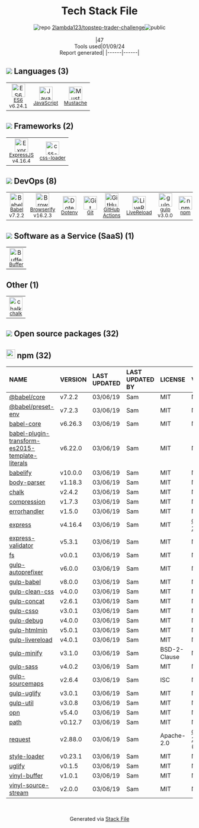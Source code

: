 <!--
&lt;--- Readme.md Snippet without images Start ---&gt;
## Tech Stack
2lambda123/topstep-trader-challenge is built on the following main stack:

- [Buffer](https://bufferapp.com/) – Social Media Tools
- [gulp](http://gulpjs.com/) – JS Build Tools / JS Task Runners
- [Browserify](http://browserify.org/) – Front End Package Manager
- [Mustache](http://mustache.github.io/) – Templating Languages & Extensions
- [ExpressJS](http://expressjs.com/) – Microframeworks (Backend)
- [JavaScript](https://developer.mozilla.org/en-US/docs/Web/JavaScript) – Languages
- [LiveReload](http://livereload.com) – Live Reloading
- [Babel](http://babeljs.io/) – JavaScript Compilers
- [ES6](http://www.ecma-international.org/ecma-262/6.0/) – Languages
- [css-loader](https://github.com/webpack-contrib/css-loader) – CSS Pre-processors / Extensions
- [GitHub Actions](https://github.com/features/actions) – Continuous Integration

Full tech stack [here](/techstack.md)

&lt;--- Readme.md Snippet without images End ---&gt;

&lt;--- Readme.md Snippet with images Start ---&gt;
## Tech Stack
2lambda123/topstep-trader-challenge is built on the following main stack:

- <img width='25' height='25' src='https://img.stackshare.io/service/825/hnc3q-7x.jpg' alt='Buffer'/> [Buffer](https://bufferapp.com/) – Social Media Tools
- <img width='25' height='25' src='https://img.stackshare.io/service/844/iruTC031.png' alt='gulp'/> [gulp](http://gulpjs.com/) – JS Build Tools / JS Task Runners
- <img width='25' height='25' src='https://img.stackshare.io/service/849/9esmqty2.png' alt='Browserify'/> [Browserify](http://browserify.org/) – Front End Package Manager
- <img width='25' height='25' src='https://img.stackshare.io/service/1142/197655.png' alt='Mustache'/> [Mustache](http://mustache.github.io/) – Templating Languages & Extensions
- <img width='25' height='25' src='https://img.stackshare.io/service/1163/hashtag.png' alt='ExpressJS'/> [ExpressJS](http://expressjs.com/) – Microframeworks (Backend)
- <img width='25' height='25' src='https://img.stackshare.io/service/1209/javascript.jpeg' alt='JavaScript'/> [JavaScript](https://developer.mozilla.org/en-US/docs/Web/JavaScript) – Languages
- <img width='25' height='25' src='https://img.stackshare.io/service/2601/128.png' alt='LiveReload'/> [LiveReload](http://livereload.com) – Live Reloading
- <img width='25' height='25' src='https://img.stackshare.io/service/2739/-1wfGjNw.png' alt='Babel'/> [Babel](http://babeljs.io/) – JavaScript Compilers
- <img width='25' height='25' src='https://img.stackshare.io/service/4109/16407404782_8b9c57eab3.jpg' alt='ES6'/> [ES6](http://www.ecma-international.org/ecma-262/6.0/) – Languages
- <img width='25' height='25' src='https://img.stackshare.io/service/8074/default_d2b16fd6997fb2e164de645a34f9b8d5a880d999.png' alt='css-loader'/> [css-loader](https://github.com/webpack-contrib/css-loader) – CSS Pre-processors / Extensions
- <img width='25' height='25' src='https://img.stackshare.io/service/11563/actions.png' alt='GitHub Actions'/> [GitHub Actions](https://github.com/features/actions) – Continuous Integration

Full tech stack [here](/techstack.md)

&lt;--- Readme.md Snippet with images End ---&gt;
-->
<div align="center">

# Tech Stack File
![](https://img.stackshare.io/repo.svg "repo") [2lambda123/topstep-trader-challenge](https://github.com/2lambda123/topstep-trader-challenge)![](https://img.stackshare.io/public_badge.svg "public")
<br/><br/>
|47<br/>Tools used|01/09/24 <br/>Report generated|
|------|------|
</div>

## <img src='https://img.stackshare.io/languages.svg'/> Languages (3)
<table><tr>
  <td align='center'>
  <img width='36' height='36' src='https://img.stackshare.io/service/4109/16407404782_8b9c57eab3.jpg' alt='ES6'>
  <br>
  <sub><a href="http://www.ecma-international.org/ecma-262/6.0/">ES6</a></sub>
  <br>
  <sub>v6.24.1</sub>
</td>

<td align='center'>
  <img width='36' height='36' src='https://img.stackshare.io/service/1209/javascript.jpeg' alt='JavaScript'>
  <br>
  <sub><a href="https://developer.mozilla.org/en-US/docs/Web/JavaScript">JavaScript</a></sub>
  <br>
  <sub></sub>
</td>

<td align='center'>
  <img width='36' height='36' src='https://img.stackshare.io/service/1142/197655.png' alt='Mustache'>
  <br>
  <sub><a href="http://mustache.github.io/">Mustache</a></sub>
  <br>
  <sub></sub>
</td>

</tr>
</table>

## <img src='https://img.stackshare.io/frameworks.svg'/> Frameworks (2)
<table><tr>
  <td align='center'>
  <img width='36' height='36' src='https://img.stackshare.io/service/1163/hashtag.png' alt='ExpressJS'>
  <br>
  <sub><a href="http://expressjs.com/">ExpressJS</a></sub>
  <br>
  <sub>v4.16.4</sub>
</td>

<td align='center'>
  <img width='36' height='36' src='https://img.stackshare.io/service/8074/default_d2b16fd6997fb2e164de645a34f9b8d5a880d999.png' alt='css-loader'>
  <br>
  <sub><a href="https://github.com/webpack-contrib/css-loader">css-loader</a></sub>
  <br>
  <sub></sub>
</td>

</tr>
</table>

## <img src='https://img.stackshare.io/devops.svg'/> DevOps (8)
<table><tr>
  <td align='center'>
  <img width='36' height='36' src='https://img.stackshare.io/service/2739/-1wfGjNw.png' alt='Babel'>
  <br>
  <sub><a href="http://babeljs.io/">Babel</a></sub>
  <br>
  <sub>v7.2.2</sub>
</td>

<td align='center'>
  <img width='36' height='36' src='https://img.stackshare.io/service/849/9esmqty2.png' alt='Browserify'>
  <br>
  <sub><a href="http://browserify.org/">Browserify</a></sub>
  <br>
  <sub>v16.2.3</sub>
</td>

<td align='center'>
  <img width='36' height='36' src='https://img.stackshare.io/service/8067/default_90dcb1286af7685c68df319c764b80704df1155b.png' alt='Dotenv'>
  <br>
  <sub><a href="https://github.com/motdotla/dotenv">Dotenv</a></sub>
  <br>
  <sub></sub>
</td>

<td align='center'>
  <img width='36' height='36' src='https://img.stackshare.io/service/1046/git.png' alt='Git'>
  <br>
  <sub><a href="http://git-scm.com/">Git</a></sub>
  <br>
  <sub></sub>
</td>

<td align='center'>
  <img width='36' height='36' src='https://img.stackshare.io/service/11563/actions.png' alt='GitHub Actions'>
  <br>
  <sub><a href="https://github.com/features/actions">GitHub Actions</a></sub>
  <br>
  <sub></sub>
</td>

<td align='center'>
  <img width='36' height='36' src='https://img.stackshare.io/service/2601/128.png' alt='LiveReload'>
  <br>
  <sub><a href="http://livereload.com">LiveReload</a></sub>
  <br>
  <sub></sub>
</td>

<td align='center'>
  <img width='36' height='36' src='https://img.stackshare.io/service/844/iruTC031.png' alt='gulp'>
  <br>
  <sub><a href="http://gulpjs.com/">gulp</a></sub>
  <br>
  <sub>v3.0.0</sub>
</td>

<td align='center'>
  <img width='36' height='36' src='https://img.stackshare.io/service/1120/lejvzrnlpb308aftn31u.png' alt='npm'>
  <br>
  <sub><a href="https://www.npmjs.com/">npm</a></sub>
  <br>
  <sub></sub>
</td>

</tr>
</table>

## <img src='https://img.stackshare.io/saas.svg'/> Software as a Service (SaaS) (1)
<table><tr>
  <td align='center'>
  <img width='36' height='36' src='https://img.stackshare.io/service/825/hnc3q-7x.jpg' alt='Buffer'>
  <br>
  <sub><a href="https://bufferapp.com/">Buffer</a></sub>
  <br>
  <sub></sub>
</td>

</tr>
</table>

## Other (1)
<table><tr>
  <td align='center'>
  <img width='36' height='36' src='https://img.stackshare.io/service/8072/13122722.png' alt='chalk'>
  <br>
  <sub><a href="https://github.com/chalk/chalk">chalk</a></sub>
  <br>
  <sub></sub>
</td>

</tr>
</table>


## <img src='https://img.stackshare.io/group.svg' /> Open source packages (32)</h2>

## <img width='24' height='24' src='https://img.stackshare.io/service/1120/lejvzrnlpb308aftn31u.png'/> npm (32)

|NAME|VERSION|LAST UPDATED|LAST UPDATED BY|LICENSE|VULNERABILITIES|
|:------|:------|:------|:------|:------|:------|
|[@babel/core](https://www.npmjs.com/@babel/core)|v7.2.2|03/06/19|Sam |MIT|N/A|
|[@babel/preset-env](https://www.npmjs.com/@babel/preset-env)|v7.2.3|03/06/19|Sam |MIT|N/A|
|[babel-core](https://www.npmjs.com/babel-core)|v6.26.3|03/06/19|Sam |MIT|N/A|
|[babel-plugin-transform-es2015-template-literals](https://www.npmjs.com/babel-plugin-transform-es2015-template-literals)|v6.22.0|03/06/19|Sam |MIT|N/A|
|[babelify](https://www.npmjs.com/babelify)|v10.0.0|03/06/19|Sam |MIT|N/A|
|[body-parser](https://www.npmjs.com/body-parser)|v1.18.3|03/06/19|Sam |MIT|N/A|
|[chalk](https://www.npmjs.com/chalk)|v2.4.2|03/06/19|Sam |MIT|N/A|
|[compression](https://www.npmjs.com/compression)|v1.7.3|03/06/19|Sam |MIT|N/A|
|[errorhandler](https://www.npmjs.com/errorhandler)|v1.5.0|03/06/19|Sam |MIT|N/A|
|[express](https://www.npmjs.com/express)|v4.16.4|03/06/19|Sam |MIT|[CVE-2022-24999](https://github.com/advisories/GHSA-hrpp-h998-j3pp) (High)|
|[express-validator](https://www.npmjs.com/express-validator)|v5.3.1|03/06/19|Sam |MIT|N/A|
|[fs](https://www.npmjs.com/fs)|v0.0.1|03/06/19|Sam |MIT|N/A|
|[gulp-autoprefixer](https://www.npmjs.com/gulp-autoprefixer)|v6.0.0|03/06/19|Sam |MIT|N/A|
|[gulp-babel](https://www.npmjs.com/gulp-babel)|v8.0.0|03/06/19|Sam |MIT|N/A|
|[gulp-clean-css](https://www.npmjs.com/gulp-clean-css)|v4.0.0|03/06/19|Sam |MIT|N/A|
|[gulp-concat](https://www.npmjs.com/gulp-concat)|v2.6.1|03/06/19|Sam |MIT|N/A|
|[gulp-csso](https://www.npmjs.com/gulp-csso)|v3.0.1|03/06/19|Sam |MIT|N/A|
|[gulp-debug](https://www.npmjs.com/gulp-debug)|v4.0.0|03/06/19|Sam |MIT|N/A|
|[gulp-htmlmin](https://www.npmjs.com/gulp-htmlmin)|v5.0.1|03/06/19|Sam |MIT|N/A|
|[gulp-livereload](https://www.npmjs.com/gulp-livereload)|v4.0.1|03/06/19|Sam |MIT|N/A|
|[gulp-minify](https://www.npmjs.com/gulp-minify)|v3.1.0|03/06/19|Sam |BSD-2-Clause|N/A|
|[gulp-sass](https://www.npmjs.com/gulp-sass)|v4.0.2|03/06/19|Sam |MIT|N/A|
|[gulp-sourcemaps](https://www.npmjs.com/gulp-sourcemaps)|v2.6.4|03/06/19|Sam |ISC|N/A|
|[gulp-uglify](https://www.npmjs.com/gulp-uglify)|v3.0.1|03/06/19|Sam |MIT|N/A|
|[gulp-util](https://www.npmjs.com/gulp-util)|v3.0.8|03/06/19|Sam |MIT|N/A|
|[opn](https://www.npmjs.com/opn)|v5.4.0|03/06/19|Sam |MIT|N/A|
|[path](https://www.npmjs.com/path)|v0.12.7|03/06/19|Sam |MIT|N/A|
|[request](https://www.npmjs.com/request)|v2.88.0|03/06/19|Sam |Apache-2.0|[CVE-2023-28155](https://github.com/advisories/GHSA-p8p7-x288-28g6) (Moderate)|
|[style-loader](https://www.npmjs.com/style-loader)|v0.23.1|03/06/19|Sam |MIT|N/A|
|[uglify](https://www.npmjs.com/uglify)|v0.1.5|03/06/19|Sam |MIT|N/A|
|[vinyl-buffer](https://www.npmjs.com/vinyl-buffer)|v1.0.1|03/06/19|Sam |MIT|N/A|
|[vinyl-source-stream](https://www.npmjs.com/vinyl-source-stream)|v2.0.0|03/06/19|Sam |MIT|N/A|

<br/>
<div align='center'>

Generated via [Stack File](https://github.com/marketplace/stack-file)
